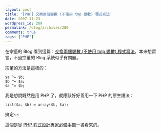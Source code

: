 ```yaml
---
layout: post
title: '[PHP] 交換兩個變數 (不使用 tmp 變數) 程式寫法'
date: 2007-11-23
wordpress_id: 289
permalink: /blog/archives/289
comments: true
tags: ["PHP"]
---
```


在宗董的 Blog 看到這篇：[交換兩個變數 (不使用 tmp 變數) 程式寫法](http://plog.longwin.com.tw/programming/2007/11/23/variable_swap_programming_2007)，本來想留言，不過宗董的 Blog 系統似乎有問題。

宗董的方法是這樣的：

```
$a ^= $b;
$b ^= $a;
$a ^= $b;

```

我是想說既然是用 PHP 了，就應該好好善用一下 PHP 的原生語法：

```
list($a, $b) = array($b, $a);

```

搞定~~

這個是從 [PHP 程式設計專家必備手冊](http://www.pearsoned.com.tw/chinese_show_title.asp?bkid=9867910672)一書看來的。
